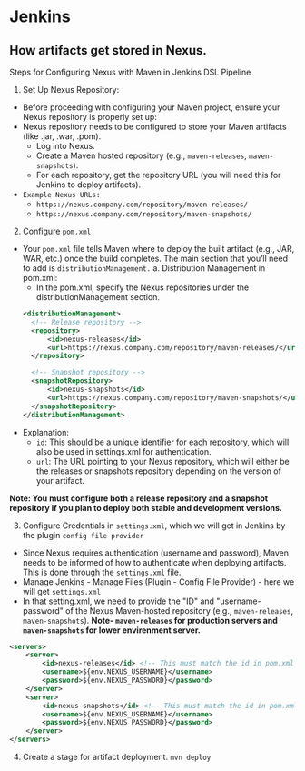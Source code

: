 # Jenkins

## How artifacts get stored in Nexus.
Steps for Configuring Nexus with Maven in Jenkins DSL Pipeline
1. Set Up Nexus Repository:
- Before proceeding with configuring your Maven project, ensure your Nexus repository is properly set up:
- Nexus repository needs to be configured to store your Maven artifacts (like .jar, .war, .pom).
  - Log into Nexus.
  - Create a Maven hosted repository (e.g., `maven-releases`, `maven-snapshots`).
  - For each repository, get the repository URL (you will need this for Jenkins to deploy artifacts).
- `Example Nexus URLs:`
   - `https://nexus.company.com/repository/maven-releases/`
   - `https://nexus.company.com/repository/maven-snapshots/`

2. Configure `pom.xml`
- Your `pom.xml` file tells Maven where to deploy the built artifact (e.g., JAR, WAR, etc.) once the build completes. The main section that you’ll need to add is `distributionManagement.`
  a. Distribution Management in pom.xml:
  - In the pom.xml, specify the Nexus repositories under the distributionManagement section.
  ```xml
  <distributionManagement>
    <!-- Release repository -->
    <repository>
        <id>nexus-releases</id>
        <url>https://nexus.company.com/repository/maven-releases/</url>
    </repository>

    <!-- Snapshot repository -->
    <snapshotRepository>
        <id>nexus-snapshots</id>
        <url>https://nexus.company.com/repository/maven-snapshots/</url>
    </snapshotRepository>
  </distributionManagement>
  ```
 - Explanation:
   - `id`: This should be a unique identifier for each repository, which will also be used in settings.xml for authentication.
   - `url`: The URL pointing to your Nexus repository, which will either be the releases or snapshots repository depending on the version of your artifact.
     
**Note: You must configure both a release repository and a snapshot repository if you plan to deploy both stable and development versions.**
       
3. Configure Credentials in `settings.xml`, which we will get in Jenkins by the plugin `config file provider`
- Since Nexus requires authentication (username and password), Maven needs to be informed of how to authenticate when deploying artifacts. This is done through the `settings.xml` file.
- Manage Jenkins - Manage Files (Plugin - Config File Provider) - here we will get `settings.xml`
- In that setting.xml, we need to provide the "ID" and "username-password" of the Nexus Maven-hosted repository (e.g., `maven-releases`, `maven-snapshots`).
**Note- `maven-releases` for production servers and `maven-snapshots` for lower envirenment server.**
```xml
<servers>
    <server>
        <id>nexus-releases</id> <!-- This must match the id in pom.xml -->
        <username>${env.NEXUS_USERNAME}</username>
        <password>${env.NEXUS_PASSWORD}</password>
    </server>
    <server>
        <id>nexus-snapshots</id> <!-- This must match the id in pom.xml -->
        <username>${env.NEXUS_USERNAME}</username>
        <password>${env.NEXUS_PASSWORD}</password>
    </server>
</servers>
```
4. Create a stage for artifact deployment. `mvn deploy`



